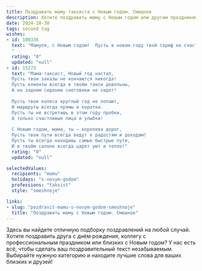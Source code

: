 ```yaml
---
title: Поздравить маму таксиста с Новым годом. Смешное
description: Хотите поздравить маму с Новым годом или другим праздником? Наш ИИ создаст незабываемое поздравление, а вы обязательно выделитесь среди других.  
date: 2024-10-30
tags: second tag
wishes:
- id: 108336
  text: "Мамуля, с Новым годом!  Пусть в новом году твой тариф на счастье будет нулевым, а количество довольных пассажиров (и детишек, конечно!) — зашкаливает!  Желаю тебе только зелёного света на пути к счастью и, чтобы все  \"клиенты\" были вежливыми и щедрыми на чаевые (ну, хотя бы на конфеты)!
  "
  rating: "0"
  updated: "null"
- id: 15273
  text: "Мама-таксист, Новый год настал,
  Пусть твои заказы не кончаются никогда!
  Пусть клиенты всегда в твоём такси довольны,
  А на заднем сидении снеговики не сидят!
  
  Пусть твои колеса круглый год не лопают,
  И маршруты всегда прямы и коротки.
  Пусть ты не встретишь в этом году пробки,
  А только счастливые лица и улыбки!
  
  С Новым годом, мама, ты – королева дорог,
  Пусть твои пути всегда ведут к радостям и доходам!
  Пусть ты всегда находишь самые быстрые пути,
  И в твоём салоне всегда царят уют и тепло!"
  rating: "0"
  updated: "null"

selectedValues:
  recipients: "mamu"
  holidays: "s-novym-godom"
  professions: "taksist"
  style: "smeshnoje"

links:
- slug: "pozdravit-mamu-s-novym-godom-smeshnoje"
  title: "Поздравить маму с Новым годом. Смешное"
---
```


Здесь вы найдете отличную подборку поздравлений на любой случай.
Хотите поздравить друга с днём рождения, коллегу с профессиональным праздником или близких с Новым годом? У нас есть всё, чтобы сделать ваш поздравительный текст незабываемым. Выбирайте нужную категорию и находите лучшие слова для ваших близких и друзей!
